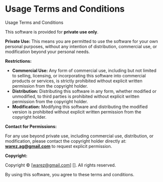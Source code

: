 # Usage Terms and Conditions
Usage Terms and Conditions

This software is provided for **private use only**.

**Private Use:** This means you are permitted to use the software for your own personal purposes, without any intention of distribution, commercial use, or modification beyond your personal needs.

**Restrictions:**

* **Commercial Use:** Any form of commercial use, including but not limited to selling, licensing, or incorporating this software into commercial products or services, is strictly prohibited without explicit written permission from the copyright holder.
* **Distribution:** Distributing this software in any form, whether modified or unmodified, to third parties is prohibited without explicit written permission from the copyright holder.
* **Modification:** Modifying this software and distributing the modified version is prohibited without explicit written permission from the copyright holder.

**Contact for Permissions:**

For any use beyond private use, including commercial use, distribution, or modification, please contact the copyright holder directly at: **warez.ag@gmail.com** to request explicit permission.

**Copyright:**

Copyright © [warez@gmail.com] []. All rights reserved.

By using this software, you agree to these terms and conditions.
